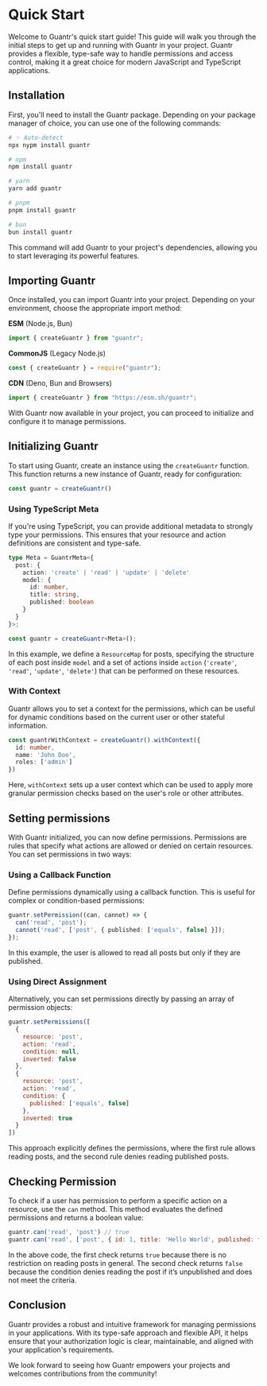 # Quick Start

Welcome to Guantr's quick start guide! This guide will walk you through the initial steps to get up and running with Guantr in your project. Guantr provides a flexible, type-safe way to handle permissions and access control, making it a great choice for modern JavaScript and TypeScript applications.

## Installation

First, you'll need to install the Guantr package. Depending on your package manager of choice, you can use one of the following commands:

<!-- automd:pm-install -->

```sh
# ✨ Auto-detect
npx nypm install guantr

# npm
npm install guantr

# yarn
yarn add guantr

# pnpm
pnpm install guantr

# bun
bun install guantr
```

<!-- /automd -->

This command will add Guantr to your project's dependencies, allowing you to start leveraging its powerful features.

## Importing Guantr

Once installed, you can import Guantr into your project. Depending on your environment, choose the appropriate import method:

<!-- automd:jsimport cjs cdn name="guantr" imports="createGuantr" -->

**ESM** (Node.js, Bun)

```js
import { createGuantr } from "guantr";
```

**CommonJS** (Legacy Node.js)

```js
const { createGuantr } = require("guantr");
```

**CDN** (Deno, Bun and Browsers)

```js
import { createGuantr } from "https://esm.sh/guantr";
```

<!-- /automd -->

With Guantr now available in your project, you can proceed to initialize and configure it to manage permissions.

## Initializing Guantr

To start using Guantr, create an instance using the `createGuantr` function. This function returns a new instance of Guantr, ready for configuration:

```ts
const guantr = createGuantr()
```

### Using TypeScript Meta

If you're using TypeScript, you can provide additional metadata to strongly type your permissions. This ensures that your resource and action definitions are consistent and type-safe.

```ts
type Meta = GuantrMeta<{
  post: {
    action: 'create' | 'read' | 'update' | 'delete'
    model: {
      id: number,
      title: string,
      published: boolean
    }
  }
}>;

const guantr = createGuantr<Meta>();
```

In this example, we define a `ResourceMap` for posts, specifying the structure of each post inside `model` and a set of actions inside `action` (`'create'`, `'read'`, `'update'`, `'delete'`) that can be performed on these resources.

### With Context

Guantr allows you to set a context for the permissions, which can be useful for dynamic conditions based on the current user or other stateful information.

```ts
const guantrWithContext = createGuantr().withContext({
  id: number,
  name: 'John Doe',
  roles: ['admin']
})

```

Here, `withContext` sets up a user context which can be used to apply more granular permission checks based on the user's role or other attributes.


## Setting permissions

With Guantr initialized, you can now define permissions. Permissions are rules that specify what actions are allowed or denied on certain resources. You can set permissions in two ways:

### Using a Callback Function

Define permissions dynamically using a callback function. This is useful for complex or condition-based permissions:

```ts
guantr.setPermission((can, cannot) => {
  can('read', 'post');
  cannot('read', ['post', { published: ['equals', false] }]);
});
```

In this example, the user is allowed to read all posts but only if they are published.

### Using Direct Assignment

Alternatively, you can set permissions directly by passing an array of permission objects:

```js
guantr.setPermissions([
  {
    resource: 'post',
    action: 'read',
    condition: null,
    inverted: false
  },
  {
    resource: 'post',
    action: 'read',
    condition: {
      published: ['equals', false]
    },
    inverted: true
  }
])
```

This approach explicitly defines the permissions, where the first rule allows reading posts, and the second rule denies reading published posts.

## Checking Permission

To check if a user has permission to perform a specific action on a resource, use the `can` method. This method evaluates the defined permissions and returns a boolean value:

```js
guantr.can('read', 'post') // true
guantr.can('read', ['post', { id: 1, title: 'Hello World', published: false }]) // false

```

In the above code, the first check returns `true` because there is no restriction on reading posts in general. The second check returns `false` because the condition denies reading the post if it’s unpublished and does not meet the criteria.

## Conclusion

Guantr provides a robust and intuitive framework for managing permissions in your applications. With its type-safe approach and flexible API, it helps ensure that your authorization logic is clear, maintainable, and aligned with your application's requirements.

We look forward to seeing how Guantr empowers your projects and welcomes contributions from the community!
